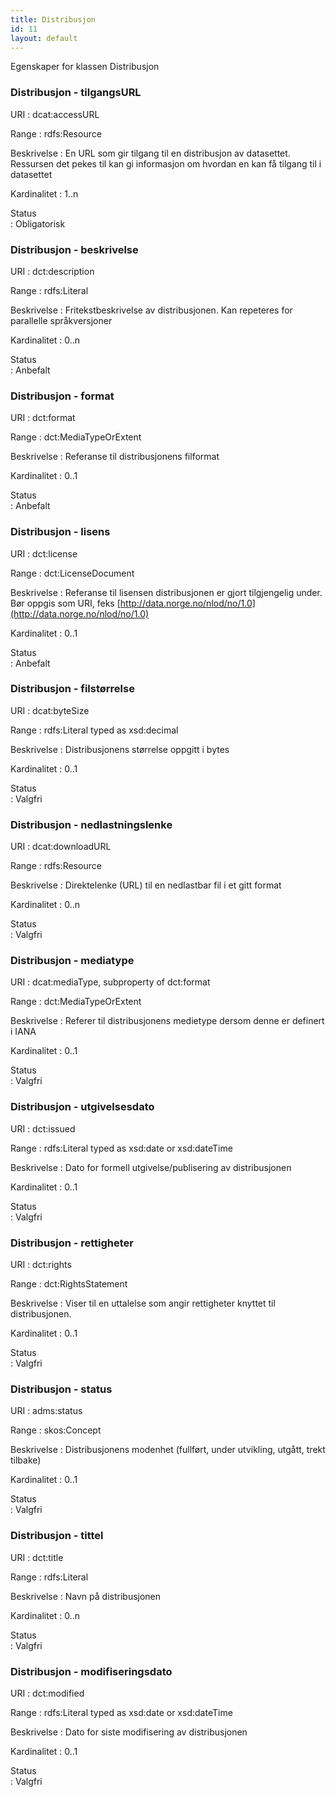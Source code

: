 ```yaml
---
title: Distribusjon
id: 11
layout: default
---
```


Egenskaper for klassen Distribusjon

### Distribusjon - tilgangsURL
URI
: dcat:accessURL

Range
: rdfs:Resource

Beskrivelse
: En URL som gir tilgang til en distribusjon av datasettet. Ressursen det pekes til kan gi informasjon om hvordan en kan få tilgang til i datasettet

Kardinalitet
: 1..n

Status	
: Obligatorisk

### Distribusjon - beskrivelse
URI
: dct:description

Range
: rdfs:Literal

Beskrivelse
: Fritekstbeskrivelse av distribusjonen. Kan repeteres for parallelle språkversjoner

Kardinalitet
: 0..n

Status	
: Anbefalt 

### Distribusjon - format
URI
: dct:format

Range
: dct:MediaTypeOrExtent

Beskrivelse
: Referanse til distribusjonens filformat

Kardinalitet
: 0..1

Status	
: Anbefalt

### Distribusjon - lisens
URI
: dct:license

Range
: dct:LicenseDocument

Beskrivelse
: Referanse til lisensen distribusjonen er gjort tilgjengelig under. Bør oppgis som URI, feks [http://data.norge.no/nlod/no/1.0](http://data.norge.no/nlod/no/1.0)

Kardinalitet
: 0..1

Status	
: Anbefalt

### Distribusjon - filstørrelse
URI
: dcat:byteSize

Range
: rdfs:Literal typed as xsd:decimal

Beskrivelse
: Distribusjonens størrelse oppgitt i bytes

Kardinalitet
: 0..1

Status	
: Valgfri

### Distribusjon - nedlastningslenke
URI
: dcat:downloadURL

Range
: rdfs:Resource

Beskrivelse
: Direktelenke (URL) til en nedlastbar fil i et gitt format

Kardinalitet
: 0..n

Status	
: Valgfri

### Distribusjon - mediatype
URI
: dcat:mediaType, subproperty of dct:format

Range
: dct:MediaTypeOrExtent

Beskrivelse
: Referer til distribusjonens medietype dersom denne er definert i IANA

Kardinalitet
: 0..1 

Status	
: Valgfri

### Distribusjon - utgivelsesdato
URI
: dct:issued

Range
: rdfs:Literal typed as xsd:date or xsd:dateTime 

Beskrivelse
: Dato for formell utgivelse/publisering av distribusjonen

Kardinalitet
: 0..1 

Status	
: Valgfri

### Distribusjon - rettigheter
URI
: dct:rights 

Range
: dct:RightsStatement

Beskrivelse
: Viser til en uttalelse som angir rettigheter knyttet til distribusjonen.

Kardinalitet
: 0..1

Status	
: Valgfri

### Distribusjon - status
URI
: adms:status

Range
: skos:Concept

Beskrivelse
: Distribusjonens modenhet (fullført, under utvikling, utgått, trekt tilbake)

Kardinalitet
: 0..1

Status	
: Valgfri


### Distribusjon - tittel
URI
: dct:title

Range
: rdfs:Literal

Beskrivelse
: Navn på distribusjonen

Kardinalitet
: 0..n

Status	
: Valgfri


### Distribusjon - modifiseringsdato
URI
: dct:modified

Range
: rdfs:Literal typed as xsd:date or xsd:dateTime

Beskrivelse
: Dato for siste modifisering av distribusjonen

Kardinalitet
: 0..1

Status	
: Valgfri